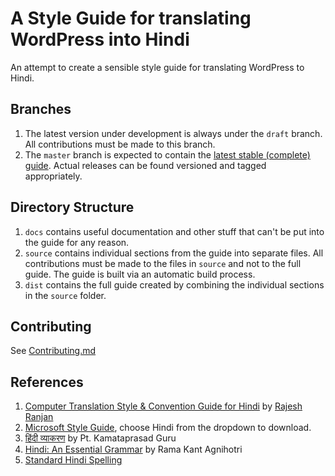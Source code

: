 # A Style Guide for translating WordPress into Hindi

An attempt to create a sensible style guide for translating WordPress to Hindi.

## Branches

 1. The latest version under development is always under the `draft` branch. All contributions must be made to this branch.
 1. The `master` branch is expected to contain the [latest stable (complete) guide](https://github.com/WPWale/wp-hindi-translation-style-guide/blob/master/dist/guide.md). Actual releases can be found versioned and tagged appropriately.

## Directory Structure

 1. `docs` contains useful documentation and other stuff that can't be put into the guide for any reason.
 1. `source` contains individual sections from the guide into separate files. All contributions must be made to the files in `source` and not to the full guide. The guide is built via an automatic build process.
 1. `dist` contains the full guide created by combining the individual sections in the `source` folder.

## Contributing

See [Contributing.md](https://github.com/WPWale/wp-hindi-translation-style-guide/blob/master/Contributing.md)

## References

 1. [Computer Translation Style & Convention Guide for Hindi](http://fuelproject.org/newlook/wp-content/uploads/2016/04/fuel-translation-style-and-convention-guide-hi.pdf) by [Rajesh Ranjan](https://twitter.com/kajha)
 1. [Microsoft Style Guide](https://www.microsoft.com/en-us/language/StyleGuides), choose Hindi from the dropdown to download.
 1. [हिंदी व्याकरण](http://www.hindisamay.com/content/1066/1/%E0%A4%B2%E0%A5%87%E0%A4%96%E0%A4%95-%E0%A4%95%E0%A4%BE%E0%A4%AE%E0%A4%A4%E0%A4%BE-%E0%A4%AA%E0%A5%8D%E0%A4%B0%E0%A4%B8%E0%A4%BE%E0%A4%A6-%E0%A4%97%E0%A5%81%E0%A4%B0%E0%A5%81--%E0%A4%95%E0%A5%80-%E0%A4%85%E0%A4%A8%E0%A5%8D%E0%A4%AF-%E0%A4%B9%E0%A4%BF%E0%A4%82%E0%A4%A6%E0%A5%80-%E0%A4%B5%E0%A5%8D%E0%A4%AF%E0%A4%BE%E0%A4%95%E0%A4%B0%E0%A4%A3.cspx) by Pt. Kamataprasad Guru
 1. [Hindi: An Essential Grammar](https://www.amazon.in/Hindi-Essential-Grammar-Routledge-Grammars/dp/0415356717) by Rama Kant Agnihotri
 1. [Standard Hindi Spelling](http://www.giitaayan.com/hindispelling.asp)
